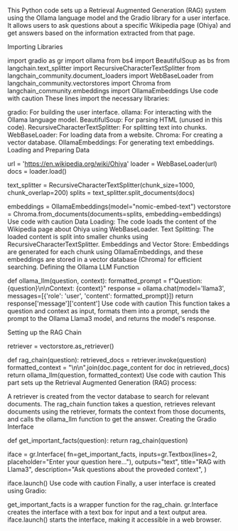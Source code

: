 This Python code sets up a Retrieval Augmented Generation (RAG) system using the Ollama language model and the Gradio library for a user interface. It allows users to ask questions about a specific Wikipedia page (Ohiya) and get answers based on the information extracted from that page.

Importing Libraries
 
import gradio as gr
import ollama
from bs4 import BeautifulSoup as bs
from langchain.text_splitter import RecursiveCharacterTextSplitter
from langchain_community.document_loaders import WebBaseLoader
from langchain_community.vectorstores import Chroma
from langchain_community.embeddings import OllamaEmbeddings
Use code with caution
These lines import the necessary libraries:

gradio: For building the user interface.
ollama: For interacting with the Ollama language model.
BeautifulSoup: For parsing HTML (unused in this code).
RecursiveCharacterTextSplitter: For splitting text into chunks.
WebBaseLoader: For loading data from a website.
Chroma: For creating a vector database.
OllamaEmbeddings: For generating text embeddings.
Loading and Preparing Data
 
url = 'https://en.wikipedia.org/wiki/Ohiya'
loader = WebBaseLoader(url)
docs = loader.load()

text_splitter = RecursiveCharacterTextSplitter(chunk_size=1000, chunk_overlap=200)
splits = text_splitter.split_documents(docs)

embeddings = OllamaEmbeddings(model="nomic-embed-text")
vectorstore = Chroma.from_documents(documents=splits, embedding=embeddings)
Use code with caution
Data Loading: The code loads the content of the Wikipedia page about Ohiya using WebBaseLoader.
Text Splitting: The loaded content is split into smaller chunks using RecursiveCharacterTextSplitter.
Embeddings and Vector Store: Embeddings are generated for each chunk using OllamaEmbeddings, and these embeddings are stored in a vector database (Chroma) for efficient searching.
Defining the Ollama LLM Function
 
def ollama_llm(question, context):
    formatted_prompt = f"Question: {question}\n\nContext: {context}"
    response = ollama.chat(model='llama3', messages=[{'role': 'user', 'content': formatted_prompt}])
    return response['message']['content']
Use code with caution
This function takes a question and context as input, formats them into a prompt, sends the prompt to the Ollama Llama3 model, and returns the model's response.

Setting up the RAG Chain
 
retriever = vectorstore.as_retriever()

def rag_chain(question):
    retrieved_docs = retriever.invoke(question)
    formatted_context = "\n\n".join(doc.page_content for doc in retrieved_docs)
    return ollama_llm(question, formatted_context)
Use code with caution
This part sets up the Retrieval Augmented Generation (RAG) process:

A retriever is created from the vector database to search for relevant documents.
The rag_chain function takes a question, retrieves relevant documents using the retriever, formats the context from those documents, and calls the ollama_llm function to get the answer.
Creating the Gradio Interface
 
def get_important_facts(question):
    return rag_chain(question)

iface = gr.Interface(
  fn=get_important_facts,
  inputs=gr.Textbox(lines=2, placeholder="Enter your question here..."),
  outputs="text",
  title="RAG with Llama3",
  description="Ask questions about the proveded context",
)

iface.launch()
Use code with caution
Finally, a user interface is created using Gradio:

get_important_facts is a wrapper function for the rag_chain.
gr.Interface creates the interface with a text box for input and a text output area.
iface.launch() starts the interface, making it accessible in a web browser.
